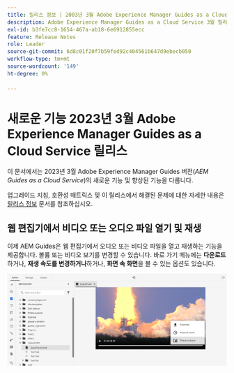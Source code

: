 ```yaml
---
title: 릴리스 정보 | 2003년 3월 Adobe Experience Manager Guides as a Cloud Service 릴리스
description: Adobe Experience Manager Guides as a Cloud Service 3월 릴리스
exl-id: b3fe7cc8-1654-467a-ab18-6e6912855ecc
feature: Release Notes
role: Leader
source-git-commit: 6d8c01f20f7b59fed92c404561b647d9ebecb050
workflow-type: tm+mt
source-wordcount: '149'
ht-degree: 0%

---
```



# 새로운 기능 2023년 3월 Adobe Experience Manager Guides as a Cloud Service 릴리스

이 문서에서는 2023년 3월 Adobe Experience Manager Guides 버전(*AEM Guides as a Cloud Service*)의 새로운 기능 및 향상된 기능을 다룹니다.

업그레이드 지침, 호환성 매트릭스 및 이 릴리스에서 해결된 문제에 대한 자세한 내용은 [릴리스 정보](release-notes-2023-3-0.md) 문서를 참조하십시오.


## 웹 편집기에서 비디오 또는 오디오 파일 열기 및 재생

이제 AEM Guides은 웹 편집기에서 오디오 또는 비디오 파일을 열고 재생하는 기능을 제공합니다. 볼륨 또는 비디오 보기를 변경할 수 있습니다. 바로 가기 메뉴에는 **다운로드**&#x200B;하거나, **재생 속도를 변경하거나**&#x200B;하거나, **화면 속 화면**&#x200B;을 볼 수 있는 옵션도 있습니다.

<img src="assets/video-web-editor.png" alt="비디오 재생" width="600">

